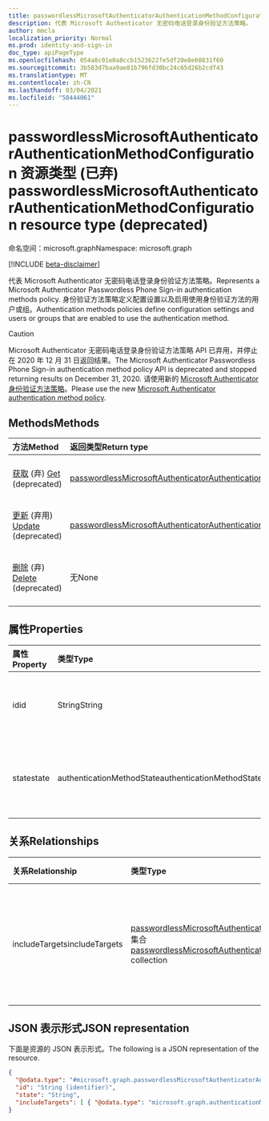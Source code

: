 ```yaml
---
title: passwordlessMicrosoftAuthenticatorAuthenticationMethodConfiguration 资源类型
description: 代表 Microsoft Authenticator 无密码电话登录身份验证方法策略。
author: mmcla
localization_priority: Normal
ms.prod: identity-and-sign-in
doc_type: apiPageType
ms.openlocfilehash: 054a8c01e0a8ccb1523622fe5df20e8e60831f60
ms.sourcegitcommit: 3b583d7baa9ae81b796fd30bc24c65d26b2cdf43
ms.translationtype: MT
ms.contentlocale: zh-CN
ms.lasthandoff: 03/04/2021
ms.locfileid: "50444061"
---
```

# <a name="passwordlessmicrosoftauthenticatorauthenticationmethodconfiguration-resource-type-deprecated"></a><span data-ttu-id="d41a2-103">passwordlessMicrosoftAuthenticatorAuthenticationMethodConfiguration 资源类型 (已弃) </span><span class="sxs-lookup"><span data-stu-id="d41a2-103">passwordlessMicrosoftAuthenticatorAuthenticationMethodConfiguration resource type (deprecated)</span></span>

<span data-ttu-id="d41a2-104">命名空间：microsoft.graph</span><span class="sxs-lookup"><span data-stu-id="d41a2-104">Namespace: microsoft.graph</span></span>

[!INCLUDE [beta-disclaimer](../../includes/beta-disclaimer.md)]

<span data-ttu-id="d41a2-105">代表 Microsoft Authenticator 无密码电话登录身份验证方法策略。</span><span class="sxs-lookup"><span data-stu-id="d41a2-105">Represents a Microsoft Authenticator Passwordless Phone Sign-in authentication methods policy.</span></span> <span data-ttu-id="d41a2-106">身份验证方法策略定义配置设置以及启用使用身份验证方法的用户或组。</span><span class="sxs-lookup"><span data-stu-id="d41a2-106">Authentication methods policies define configuration settings and users or groups that are enabled to use the authentication method.</span></span>

> [!CAUTION]
> <span data-ttu-id="d41a2-107">Microsoft Authenticator 无密码电话登录身份验证方法策略 API 已弃用，并停止在 2020 年 12 月 31 日返回结果。</span><span class="sxs-lookup"><span data-stu-id="d41a2-107">The Microsoft Authenticator Passwordless Phone Sign-in authentication method policy API is deprecated and stopped returning results on December 31, 2020.</span></span> <span data-ttu-id="d41a2-108">请使用新的 [Microsoft Authenticator 身份验证方法策略](../resources/microsoftAuthenticatorAuthenticationMethodConfiguration.md)。</span><span class="sxs-lookup"><span data-stu-id="d41a2-108">Please use the new [Microsoft Authenticator authentication method policy](../resources/microsoftAuthenticatorAuthenticationMethodConfiguration.md).</span></span>


## <a name="methods"></a><span data-ttu-id="d41a2-109">Methods</span><span class="sxs-lookup"><span data-stu-id="d41a2-109">Methods</span></span>
|<span data-ttu-id="d41a2-110">方法</span><span class="sxs-lookup"><span data-stu-id="d41a2-110">Method</span></span>|<span data-ttu-id="d41a2-111">返回类型</span><span class="sxs-lookup"><span data-stu-id="d41a2-111">Return type</span></span>|<span data-ttu-id="d41a2-112">说明</span><span class="sxs-lookup"><span data-stu-id="d41a2-112">Description</span></span>|
|:---|:---|:---|
|<span data-ttu-id="d41a2-113">[获取](../api/passwordlessmicrosoftauthenticatorauthenticationmethodconfiguration-get.md) (弃) </span><span class="sxs-lookup"><span data-stu-id="d41a2-113">[Get](../api/passwordlessmicrosoftauthenticatorauthenticationmethodconfiguration-get.md) (deprecated)</span></span>|[<span data-ttu-id="d41a2-114">passwordlessMicrosoftAuthenticatorAuthenticationMethodConfiguration</span><span class="sxs-lookup"><span data-stu-id="d41a2-114">passwordlessMicrosoftAuthenticatorAuthenticationMethodConfiguration</span></span>](../resources/passwordlessmicrosoftauthenticatorauthenticationmethodconfiguration.md)|<span data-ttu-id="d41a2-115">读取无密码MicrosoftAuthenticatorAuthenticationMethodConfiguration 对象的属性和关系。</span><span class="sxs-lookup"><span data-stu-id="d41a2-115">Read the properties and relationships of a passwordlessMicrosoftAuthenticatorAuthenticationMethodConfiguration object.</span></span>|
|<span data-ttu-id="d41a2-116">[更新](../api/passwordlessmicrosoftauthenticatorauthenticationmethodconfiguration-update.md) (弃用) </span><span class="sxs-lookup"><span data-stu-id="d41a2-116">[Update](../api/passwordlessmicrosoftauthenticatorauthenticationmethodconfiguration-update.md) (deprecated)</span></span> |[<span data-ttu-id="d41a2-117">passwordlessMicrosoftAuthenticatorAuthenticationMethodConfiguration</span><span class="sxs-lookup"><span data-stu-id="d41a2-117">passwordlessMicrosoftAuthenticatorAuthenticationMethodConfiguration</span></span>](../resources/passwordlessmicrosoftauthenticatorauthenticationmethodconfiguration.md)|<span data-ttu-id="d41a2-118">更新无密码MicrosoftAuthenticatorAuthenticationMethodConfiguration 对象的属性。</span><span class="sxs-lookup"><span data-stu-id="d41a2-118">Update the properties of a passwordlessMicrosoftAuthenticatorAuthenticationMethodConfiguration object.</span></span>|
|<span data-ttu-id="d41a2-119">[删除](../api/passwordlessmicrosoftauthenticatorauthenticationmethodconfiguration-delete.md) (弃) </span><span class="sxs-lookup"><span data-stu-id="d41a2-119">[Delete](../api/passwordlessmicrosoftauthenticatorauthenticationmethodconfiguration-delete.md) (deprecated)</span></span>|<span data-ttu-id="d41a2-120">无</span><span class="sxs-lookup"><span data-stu-id="d41a2-120">None</span></span>|<span data-ttu-id="d41a2-121">将 passwordlessMicrosoftAuthenticatorAuthenticationMethodConfiguration 对象恢复为其默认配置。</span><span class="sxs-lookup"><span data-stu-id="d41a2-121">Reverts the passwordlessMicrosoftAuthenticatorAuthenticationMethodConfiguration object to its default configuration.</span></span>|


## <a name="properties"></a><span data-ttu-id="d41a2-122">属性</span><span class="sxs-lookup"><span data-stu-id="d41a2-122">Properties</span></span>
|<span data-ttu-id="d41a2-123">属性</span><span class="sxs-lookup"><span data-stu-id="d41a2-123">Property</span></span>|<span data-ttu-id="d41a2-124">类型</span><span class="sxs-lookup"><span data-stu-id="d41a2-124">Type</span></span>|<span data-ttu-id="d41a2-125">说明</span><span class="sxs-lookup"><span data-stu-id="d41a2-125">Description</span></span>|
|:---|:---|:---|
|<span data-ttu-id="d41a2-126">id</span><span class="sxs-lookup"><span data-stu-id="d41a2-126">id</span></span>|<span data-ttu-id="d41a2-127">String</span><span class="sxs-lookup"><span data-stu-id="d41a2-127">String</span></span>|<span data-ttu-id="d41a2-128">身份验证方法策略标识符。</span><span class="sxs-lookup"><span data-stu-id="d41a2-128">The authentication method policy identifier.</span></span>|
|<span data-ttu-id="d41a2-129">state</span><span class="sxs-lookup"><span data-stu-id="d41a2-129">state</span></span>|<span data-ttu-id="d41a2-130">authenticationMethodState</span><span class="sxs-lookup"><span data-stu-id="d41a2-130">authenticationMethodState</span></span>|<span data-ttu-id="d41a2-131">可取值为：`enabled`、`disabled`。</span><span class="sxs-lookup"><span data-stu-id="d41a2-131">Possible values are: `enabled`, `disabled`.</span></span>|

## <a name="relationships"></a><span data-ttu-id="d41a2-132">关系</span><span class="sxs-lookup"><span data-stu-id="d41a2-132">Relationships</span></span>
|<span data-ttu-id="d41a2-133">关系</span><span class="sxs-lookup"><span data-stu-id="d41a2-133">Relationship</span></span>|<span data-ttu-id="d41a2-134">类型</span><span class="sxs-lookup"><span data-stu-id="d41a2-134">Type</span></span>|<span data-ttu-id="d41a2-135">说明</span><span class="sxs-lookup"><span data-stu-id="d41a2-135">Description</span></span>|
|:---|:---|:---|
|<span data-ttu-id="d41a2-136">includeTargets</span><span class="sxs-lookup"><span data-stu-id="d41a2-136">includeTargets</span></span>|<span data-ttu-id="d41a2-137">[passwordlessMicrosoftAuthenticatorAuthenticationMethodTarget](../resources/passwordlessmicrosoftauthenticatorauthenticationmethodtarget.md) 集合</span><span class="sxs-lookup"><span data-stu-id="d41a2-137">[passwordlessMicrosoftAuthenticatorAuthenticationMethodTarget](../resources/passwordlessmicrosoftauthenticatorauthenticationmethodtarget.md) collection</span></span>|<span data-ttu-id="d41a2-138">允许使用身份验证方法的用户或组的集合。</span><span class="sxs-lookup"><span data-stu-id="d41a2-138">A collection of users or groups who are enabled to use the authentication method.</span></span>|

## <a name="json-representation"></a><span data-ttu-id="d41a2-139">JSON 表示形式</span><span class="sxs-lookup"><span data-stu-id="d41a2-139">JSON representation</span></span>
<span data-ttu-id="d41a2-140">下面是资源的 JSON 表示形式。</span><span class="sxs-lookup"><span data-stu-id="d41a2-140">The following is a JSON representation of the resource.</span></span>
<!-- {
  "blockType": "resource",
  "keyProperty": "id",
  "@odata.type": "microsoft.graph.passwordlessMicrosoftAuthenticatorAuthenticationMethodConfiguration",
  "baseType": "microsoft.graph.authenticationMethodConfiguration",
  "openType": false
}
-->
``` json
{
  "@odata.type": "#microsoft.graph.passwordlessMicrosoftAuthenticatorAuthenticationMethodConfiguration",
  "id": "String (identifier)",
  "state": "String",
  "includeTargets": [ { "@odata.type": "microsoft.graph.authenticationMethodTarget" } ]
}
```
